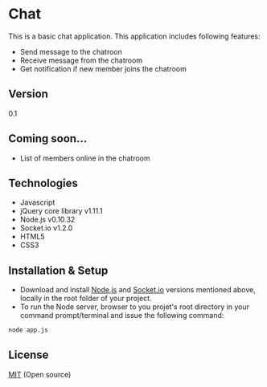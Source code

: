 Chat
====

This is a basic chat application. This application includes following features:

  - Send message to the chatroon
  - Receive message from the chatroom
  - Get notification if new member joins the chatroom


Version
----

0.1


Coming soon...
----
    
  - List of members online in the chatroom


Technologies
----
* Javascript
* jQuery core library v1.11.1
* Node.js v0.10.32
* Socket.io v1.2.0
* HTML5
* CSS3


Installation & Setup
----

* Download and install [Node.js] and [Socket.io] versions mentioned above, locally in the root folder of your project.
* To run the Node server, browser to you projet's root directory in your command prompt/terminal and issue the following command:

```sh
node app.js
```


License
----

[MIT] (Open source)

[Node.js]:http://nodejs.org/download/
[Socket.io]:https://www.npmjs.org/package/socket.io
[MIT]:http://opensource.org/licenses/MIT